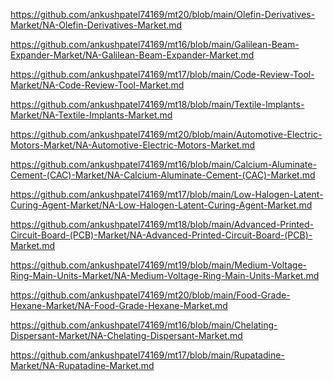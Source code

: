 <p><a href="https://github.com/ankushpatel74169/mt20/blob/main/Olefin-Derivatives-Market/NA-Olefin-Derivatives-Market.md">https://github.com/ankushpatel74169/mt20/blob/main/Olefin-Derivatives-Market/NA-Olefin-Derivatives-Market.md</a></p><p><a href="https://github.com/ankushpatel74169/mt16/blob/main/Galilean-Beam-Expander-Market/NA-Galilean-Beam-Expander-Market.md">https://github.com/ankushpatel74169/mt16/blob/main/Galilean-Beam-Expander-Market/NA-Galilean-Beam-Expander-Market.md</a></p><p><a href="https://github.com/ankushpatel74169/mt17/blob/main/Code-Review-Tool-Market/NA-Code-Review-Tool-Market.md">https://github.com/ankushpatel74169/mt17/blob/main/Code-Review-Tool-Market/NA-Code-Review-Tool-Market.md</a></p><p><a href="https://github.com/ankushpatel74169/mt18/blob/main/Textile-Implants-Market/NA-Textile-Implants-Market.md">https://github.com/ankushpatel74169/mt18/blob/main/Textile-Implants-Market/NA-Textile-Implants-Market.md</a></p><p><a href="https://github.com/ankushpatel74169/mt20/blob/main/Automotive-Electric-Motors-Market/NA-Automotive-Electric-Motors-Market.md">https://github.com/ankushpatel74169/mt20/blob/main/Automotive-Electric-Motors-Market/NA-Automotive-Electric-Motors-Market.md</a></p><p><a href="https://github.com/ankushpatel74169/mt16/blob/main/Calcium-Aluminate-Cement-(CAC)-Market/NA-Calcium-Aluminate-Cement-(CAC)-Market.md">https://github.com/ankushpatel74169/mt16/blob/main/Calcium-Aluminate-Cement-(CAC)-Market/NA-Calcium-Aluminate-Cement-(CAC)-Market.md</a></p><p><a href="https://github.com/ankushpatel74169/mt17/blob/main/Low-Halogen-Latent-Curing-Agent-Market/NA-Low-Halogen-Latent-Curing-Agent-Market.md">https://github.com/ankushpatel74169/mt17/blob/main/Low-Halogen-Latent-Curing-Agent-Market/NA-Low-Halogen-Latent-Curing-Agent-Market.md</a></p><p><a href="https://github.com/ankushpatel74169/mt18/blob/main/Advanced-Printed-Circuit-Board-(PCB)-Market/NA-Advanced-Printed-Circuit-Board-(PCB)-Market.md">https://github.com/ankushpatel74169/mt18/blob/main/Advanced-Printed-Circuit-Board-(PCB)-Market/NA-Advanced-Printed-Circuit-Board-(PCB)-Market.md</a></p><p><a href="https://github.com/ankushpatel74169/mt19/blob/main/Medium-Voltage-Ring-Main-Units-Market/NA-Medium-Voltage-Ring-Main-Units-Market.md">https://github.com/ankushpatel74169/mt19/blob/main/Medium-Voltage-Ring-Main-Units-Market/NA-Medium-Voltage-Ring-Main-Units-Market.md</a></p><p><a href="https://github.com/ankushpatel74169/mt20/blob/main/Food-Grade-Hexane-Market/NA-Food-Grade-Hexane-Market.md">https://github.com/ankushpatel74169/mt20/blob/main/Food-Grade-Hexane-Market/NA-Food-Grade-Hexane-Market.md</a></p><p><a href="https://github.com/ankushpatel74169/mt16/blob/main/Chelating-Dispersant-Market/NA-Chelating-Dispersant-Market.md">https://github.com/ankushpatel74169/mt16/blob/main/Chelating-Dispersant-Market/NA-Chelating-Dispersant-Market.md</a></p><p><a href="https://github.com/ankushpatel74169/mt17/blob/main/Rupatadine-Market/NA-Rupatadine-Market.md">https://github.com/ankushpatel74169/mt17/blob/main/Rupatadine-Market/NA-Rupatadine-Market.md</a></p>

